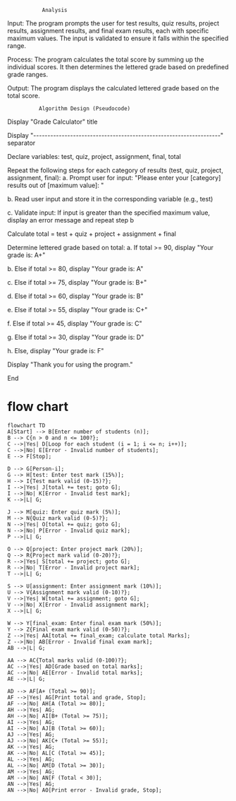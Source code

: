                Analysis
Input: The program prompts the user for test results, quiz results, project results, assignment results, and final exam results, each with specific maximum values. The input is validated to ensure it falls within the specified range.

Process: The program calculates the total score by summing up the individual scores. It then determines the lettered grade based on predefined grade ranges.

Output: The program displays the calculated lettered grade based on the total score.

              Algorithm Design (Pseudocode)
Display "Grade Calculator" title

Display "------------------------------------------------------------------" separator

Declare variables: test, quiz, project, assignment, final, total

Repeat the following steps for each category of results (test, quiz, project, assignment, final): a. Prompt user for input: "Please enter your [category] results out of [maximum value]: "

b. Read user input and store it in the corresponding variable (e.g., test)

c. Validate input: If input is greater than the specified maximum value, display an error message and repeat step b

Calculate total = test + quiz + project + assignment + final

Determine lettered grade based on total: a. If total >= 90, display "Your grade is: A+"

b. Else if total >= 80, display "Your grade is: A"

c. Else if total >= 75, display "Your grade is: B+"

d. Else if total >= 60, display "Your grade is: B"

e. Else if total >= 55, display "Your grade is: C+"

f. Else if total >= 45, display "Your grade is: C"

g. Else if total >= 30, display "Your grade is: D"

h. Else, display "Your grade is: F"

Display "Thank you for using the program."

End
  # flow chart
  ```mermaid
flowchart TD
  A[Start] --> B[Enter number of students (n)];
B --> C{n > 0 and n <= 100?};
C -->|Yes| D[Loop for each student (i = 1; i <= n; i++)];
C -->|No| E[Error - Invalid number of students];
E --> F[Stop];

D --> G[Person-i];
G --> H[test: Enter test mark (15%)];
H --> I{Test mark valid (0-15)?};
I -->|Yes| J[total += test; goto G];
I -->|No| K[Error - Invalid test mark];
K -->|L| G;

J --> M[quiz: Enter quiz mark (5%)];
M --> N{Quiz mark valid (0-5)?};
N -->|Yes| O[total += quiz; goto G];
N -->|No| P[Error - Invalid quiz mark];
P -->|L| G;

O --> Q[project: Enter project mark (20%)];
Q --> R{Project mark valid (0-20)?};
R -->|Yes| S[total += project; goto G];
R -->|No| T[Error - Invalid project mark];
T -->|L| G;

S --> U[assignment: Enter assignment mark (10%)];
U --> V{Assignment mark valid (0-10)?};
V -->|Yes| W[total += assignment; goto G];
V -->|No| X[Error - Invalid assignment mark];
X -->|L| G;

W --> Y[final_exam: Enter final exam mark (50%)];
Y --> Z{Final exam mark valid (0-50)?};
Z -->|Yes| AA[total += final_exam; calculate total Marks];
Z -->|No| AB[Error - Invalid final exam mark];
AB -->|L| G;

AA --> AC{Total marks valid (0-100)?};
AC -->|Yes| AD[Grade based on total marks];
AC -->|No| AE[Error - Invalid total marks];
AE -->|L| G;

AD --> AF[A+ (Total >= 90)];
AF -->|Yes| AG[Print total and grade, Stop];
AF -->|No| AH[A (Total >= 80)];
AH -->|Yes| AG;
AH -->|No| AI[B+ (Total >= 75)];
AI -->|Yes| AG;
AI -->|No| AJ[B (Total >= 60)];
AJ -->|Yes| AG;
AJ -->|No| AK[C+ (Total >= 55)];
AK -->|Yes| AG;
AK -->|No| AL[C (Total >= 45)];
AL -->|Yes| AG;
AL -->|No| AM[D (Total >= 30)];
AM -->|Yes| AG;
AM -->|No| AN[F (Total < 30)];
AN -->|Yes| AG;
AN -->|No| AO[Print error - Invalid grade, Stop];
```
